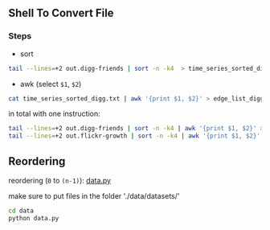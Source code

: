 ## Shell To Convert File

### Steps

* sort 

```zsh
tail --lines=+2 out.digg-friends | sort -n -k4  > time_series_sorted_digg.txt
```

* awk (select `$1`, `$2`)

```zsh
cat time_series_sorted_digg.txt | awk '{print $1, $2}' > edge_list_digg.txt
```

in total with one instruction:

```zsh
tail --lines=+2 out.digg-friends | sort -n -k4 | awk '{print $1, $2}' > digg-friends.txt
tail --lines=+2 out.flickr-growth | sort -n -k4 | awk '{print $1, $2}' > flickr-growth.txt
```

## Reordering

reordering (`0` to `(n-1)`): [data.py](data/data.py)

make sure to put files in the folder './data/datasets/'

```zsh
cd data 
python data.py
```
